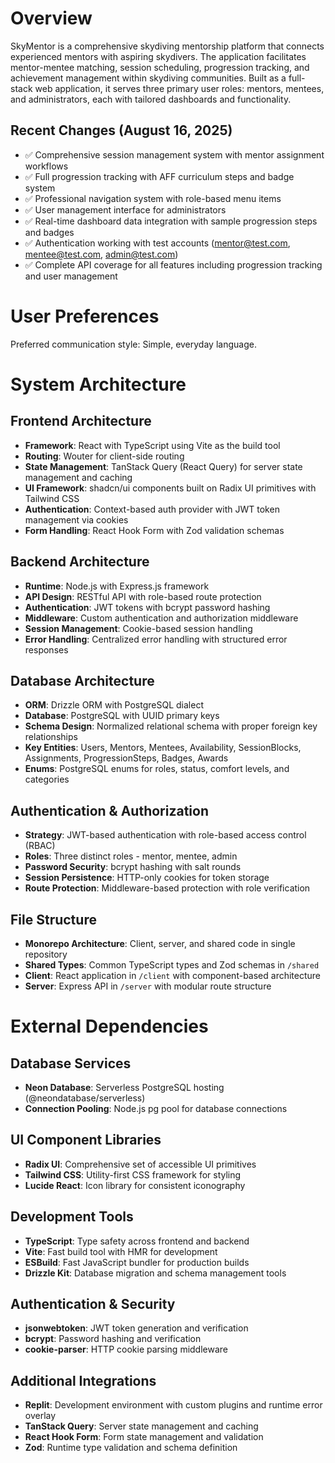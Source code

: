 # Overview

SkyMentor is a comprehensive skydiving mentorship platform that connects experienced mentors with aspiring skydivers. The application facilitates mentor-mentee matching, session scheduling, progression tracking, and achievement management within skydiving communities. Built as a full-stack web application, it serves three primary user roles: mentors, mentees, and administrators, each with tailored dashboards and functionality.

## Recent Changes (August 16, 2025)
- ✅ Comprehensive session management system with mentor assignment workflows
- ✅ Full progression tracking with AFF curriculum steps and badge system  
- ✅ Professional navigation system with role-based menu items
- ✅ User management interface for administrators
- ✅ Real-time dashboard data integration with sample progression steps and badges
- ✅ Authentication working with test accounts (mentor@test.com, mentee@test.com, admin@test.com)
- ✅ Complete API coverage for all features including progression tracking and user management

# User Preferences

Preferred communication style: Simple, everyday language.

# System Architecture

## Frontend Architecture
- **Framework**: React with TypeScript using Vite as the build tool
- **Routing**: Wouter for client-side routing
- **State Management**: TanStack Query (React Query) for server state management and caching
- **UI Framework**: shadcn/ui components built on Radix UI primitives with Tailwind CSS
- **Authentication**: Context-based auth provider with JWT token management via cookies
- **Form Handling**: React Hook Form with Zod validation schemas

## Backend Architecture
- **Runtime**: Node.js with Express.js framework
- **API Design**: RESTful API with role-based route protection
- **Authentication**: JWT tokens with bcrypt password hashing
- **Middleware**: Custom authentication and authorization middleware
- **Session Management**: Cookie-based session handling
- **Error Handling**: Centralized error handling with structured error responses

## Database Architecture
- **ORM**: Drizzle ORM with PostgreSQL dialect
- **Database**: PostgreSQL with UUID primary keys
- **Schema Design**: Normalized relational schema with proper foreign key relationships
- **Key Entities**: Users, Mentors, Mentees, Availability, SessionBlocks, Assignments, ProgressionSteps, Badges, Awards
- **Enums**: PostgreSQL enums for roles, status, comfort levels, and categories

## Authentication & Authorization
- **Strategy**: JWT-based authentication with role-based access control (RBAC)
- **Roles**: Three distinct roles - mentor, mentee, admin
- **Password Security**: bcrypt hashing with salt rounds
- **Session Persistence**: HTTP-only cookies for token storage
- **Route Protection**: Middleware-based protection with role verification

## File Structure
- **Monorepo Architecture**: Client, server, and shared code in single repository
- **Shared Types**: Common TypeScript types and Zod schemas in `/shared`
- **Client**: React application in `/client` with component-based architecture
- **Server**: Express API in `/server` with modular route structure

# External Dependencies

## Database Services
- **Neon Database**: Serverless PostgreSQL hosting (@neondatabase/serverless)
- **Connection Pooling**: Node.js pg pool for database connections

## UI Component Libraries
- **Radix UI**: Comprehensive set of accessible UI primitives
- **Tailwind CSS**: Utility-first CSS framework for styling
- **Lucide React**: Icon library for consistent iconography

## Development Tools
- **TypeScript**: Type safety across frontend and backend
- **Vite**: Fast build tool with HMR for development
- **ESBuild**: Fast JavaScript bundler for production builds
- **Drizzle Kit**: Database migration and schema management tools

## Authentication & Security
- **jsonwebtoken**: JWT token generation and verification
- **bcrypt**: Password hashing and verification
- **cookie-parser**: HTTP cookie parsing middleware

## Additional Integrations
- **Replit**: Development environment with custom plugins and runtime error overlay
- **TanStack Query**: Server state management and caching
- **React Hook Form**: Form state management and validation
- **Zod**: Runtime type validation and schema definition